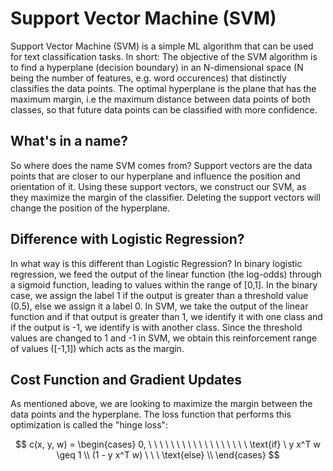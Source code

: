 # Support Vector Machine (SVM)

Support Vector Machine (SVM) is a simple ML algorithm that can be used for text classification tasks. In short: The objective of the SVM algorithm is to find a hyperplane (decision boundary) in an N-dimensional space (N being the number of features, e.g. word occurences) that distinctly classifies the data points. The optimal hyperplane is the plane that has the maximum margin, i.e the maximum distance between data points of both classes, so that future data points can be classified with more confidence. 

## What's in a name?

So where does the name SVM comes from? Support vectors are the data points that are closer to our hyperplane and influence the position and orientation of it. Using these support vectors, we construct our SVM, as they maximize the margin of the classifier. Deleting the support vectors will change the position of the hyperplane. 

## Difference with Logistic Regression? 

In what way is this different than Logistic Regression? In binary logistic regression, we feed the output of the linear function (the log-odds) through a sigmoid function, leading to values within the range of [0,1]. In the binary case, we assign the label 1 if the output is greater than a threshold value (0.5), else we assign it a label 0. In SVM, we take the output of the linear function and if that output is greater than 1, we identify it with one class and if the output is -1, we identify is with another class. Since the threshold values are changed to 1 and -1 in SVM, we obtain this reinforcement range of values ([-1,1]) which acts as the margin.

## Cost Function and Gradient Updates

As mentioned above, we are looking to maximize the margin between the data points and the hyperplane. The loss function that performs this optimization is called the "hinge loss":

$$ 
c(x, y, w) = \begin{cases} 
            0, \ \ \ \ \ \  \ \ \ \ \ \ \ \ \ \ \ \ \text{if} \ y x^T w \geq 1 \\
            (1 - y x^T w) \  \ \ \text{else} \\
       \end{cases} 
$$




